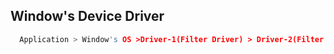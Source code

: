 ## Window's Device Driver
```c
  Application > Window's OS >Driver-1(Filter Driver) > Driver-2(Filter Driver) > Driver-3(Function Driver) > Physical Device
```
